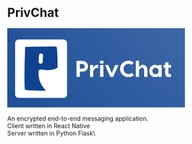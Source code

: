 # PrivChat

![PrivChat](logo1.png?raw=true "PrivChat")

An encrypted end-to-end messaging application.\
Client written in React Native\
Server written in Python Flask\
